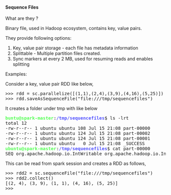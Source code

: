 #### Sequence Files

What are they ?

Binary file, used in Hadoop ecosystem, contains key, value pairs.

They provide following options:

1. Key, value pair storage - each file has metadata information
2. Splittable - Multiple partition files created.
3. Sync markers at every 2 MB, used for resuming reads and enables splitting


Examples:

Consider a key, value pair RDD like below,

<pre>&gt;&gt;&gt; rdd = sc.parallelize([(1,1),(2,4),(3,9),(4,16),(5,25)])
&gt;&gt;&gt; rdd.saveAsSequenceFile(&quot;file:///tmp/sequencefiles&quot;)
</pre>

It creates a folder under tmp with like below

<pre><font color="#54FF54"><b>buntu@spark-master</b></font>:<font color="#5454FF"><b>/tmp/sequencefiles</b></font>$ ls -lrt
total 12
-rw-r--r-- 1 ubuntu ubuntu 108 Jul 15 21:08 part-00000
-rw-r--r-- 1 ubuntu ubuntu 124 Jul 15 21:08 part-00002
-rw-r--r-- 1 ubuntu ubuntu 124 Jul 15 21:08 part-00001
-rw-r--r-- 1 ubuntu ubuntu   0 Jul 15 21:08 _SUCCESS
<font color="#54FF54"><b>ubuntu@spark-master</b></font>:<font color="#5454FF"><b>/tmp/sequencefiles</b></font>$ cat part-00000
SEQ org.apache.hadoop.io.IntWritable org.apache.hadoop.io.IntWritableH��w���crS�</pre>


This can be read from spark session and creates a RDD as follows,

<pre>&gt;&gt;&gt; rdd2 = sc.sequenceFile(&quot;file:///tmp/sequencefiles&quot;)
&gt;&gt;&gt; rdd2.collect()
[(2, 4), (3, 9), (1, 1), (4, 16), (5, 25)]
&gt;&gt;&gt; 
</pre>